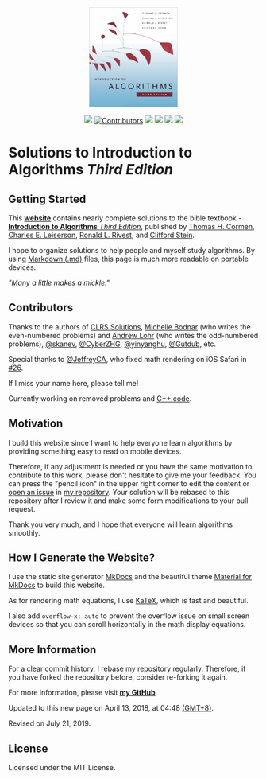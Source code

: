 <div align="center">
  <a href="https://walkccc.github.io/CLRS/"><img src="./docs/assets/cover.png" height="200" title="CLRS" alt="CLRS"></a>
</div>

<div align="center">

![](https://img.shields.io/badge/completion-81%25-005CAF.svg?style=flat-square)
[![Contributors](https://img.shields.io/github/contributors/walkccc/CLRS.svg?style=flat-square)](https://github.com/walkccc/CLRS/graphs/contributors)
![](https://img.shields.io/badge/made%20with-Markdown-33A6B8.svg?style=flat-square)
![](https://img.shields.io/badge/made%20with-KaTeX-33A6B8.svg?style=flat-square)
![](https://img.shields.io/badge/PRs-welcome-E87A90.svg?style=flat-square)
[![](https://img.shields.io/github/license/walkccc/CLRS.svg?style=flat-square)](./LICENSE)

</div>

# Solutions to **Introduction to Algorithms** _Third Edition_

## Getting Started

This **[website](https://walkccc.github.io/CLRS/)** contains nearly complete solutions to the bible textbook - [**Introduction to Algorithms** _Third Edition_](https://mitpress.mit.edu/books/introduction-algorithms-third-edition), published by [Thomas H. Cormen](https://mitpress.mit.edu/contributors/thomas-h-cormen), [Charles E. Leiserson](https://mitpress.mit.edu/contributors/charles-e-leiserson), [Ronald L. Rivest](https://mitpress.mit.edu/contributors/ronald-l-rivest), and [Clifford Stein](https://mitpress.mit.edu/contributors/clifford-stein).

I hope to organize solutions to help people and myself study algorithms. By using [Markdown (.md)](https://en.wikipedia.org/wiki/Markdown) files, this page is much more readable on portable devices.

_"Many a little makes a mickle."_

## Contributors

Thanks to the authors of [CLRS Solutions](https://sites.math.rutgers.edu/~ajl213/CLRS/CLRS.html), [Michelle Bodnar](mailto:chellebodnar@gmail.com) (who writes the even-numbered problems) and [Andrew Lohr](mailto:Andrew.Lohr@gmail.com) (who writes the odd-numbered problems), [@skanev](https://github.com/skanev), [@CyberZHG](https://github.com/CyberZHG), [@yinyanghu](https://github.com/yinyanghu), [@Gutdub](https://github.com/Gutdub), etc.

Special thanks to [@JeffreyCA](https://github.com/JeffreyCA), who fixed math rendering on iOS Safari in [#26](https://github.com/walkccc/CLRS/pull/26).

If I miss your name here, please tell me!

Currently working on removed problems and [C++ code](https://github.com/walkccc/CLRS-cpp).

## Motivation

I build this website since I want to help everyone learn algorithms by providing something easy to read on mobile devices.

Therefore, if any adjustment is needed or you have the same motivation to contribute to this work, please don't hesitate to give me your feedback. You can press the "pencil icon" in the upper right corner to edit the content or [open an issue](https://github.com/walkccc/CLRS/issues/new) in [my repository](https://github.com/walkccc/CLRS/). Your solution will be rebased to this repository after I review it and make some form modifications to your pull request.

Thank you very much, and I hope that everyone will learn algorithms smoothly.

## How I Generate the Website?

I use the static site generator [MkDocs](http://www.mkdocs.org/) and the beautiful theme [Material for MkDocs](https://squidfunk.github.io/mkdocs-material/) to build this website.

As for rendering math equations, I use [KaTeX](https://katex.org/), which is fast and beautiful.

I also add `overflow-x: auto` to prevent the overflow issue on small screen devices so that you can scroll horizontally in the math display equations.

## More Information

For a clear commit history, I rebase my repository regularly. Therefore, if you have forked the repository before, consider re-forking it again.

For more information, please visit [**my GitHub**](https://github.com/walkccc).

Updated to this new page on April 13, 2018, at 04:48 [(GMT+8)](https://time.is/GMT+8).

Revised on July 21, 2019.

## License

Licensed under the MIT License.
